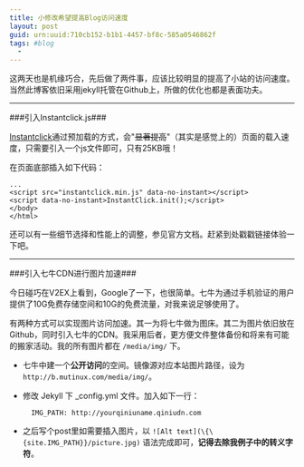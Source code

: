 ```yaml
---
title: 小修改希望提高Blog访问速度
layout: post
guid: urn:uuid:710cb152-b1b1-4457-bf8c-585a0546862f
tags: #blog
  - 
---
```

这两天也是机缘巧合，先后做了两件事，应该比较明显的提高了小站的访问速度。当然此博客依旧采用jekyll托管在Github上，所做的优化也都是表面功夫。

---
###引入Instantclick.js###

[Instantclick](http://instantclick.io/)通过预加载的方式，会"~~显著提高~~"（其实是感觉上的）页面的载入速度，只需要引入一个js文件即可，只有25KB哦！

在页面底部插入如下代码：

	...
	<script src="instantclick.min.js" data-no-instant></script>
	<script data-no-instant>InstantClick.init();</script>
	</body>
	</html>
	
还可以有一些细节选择和性能上的调整，参见官方文档。赶紧到处戳戳链接体验一下吧。

---
###引入七牛CDN进行图片加速###

今日碰巧在V2EX上看到，Google了一下，也很简单。七牛为通过手机验证的用户提供了10G免费存储空间和10G的免费流量，对我来说足够使用了。

有两种方式可以实现图片访问加速。其一为将七牛做为图床。其二为图片依旧放在Github，同时引入七牛的CDN。我采用后者，更方便文件整体备份和将来有可能的搬家活动。我的所有图片都在 `/media/img/` 下。

+ 七牛中建一个**公开访问**的空间。镜像源对应本站图片路径，设为 `http://b.mutinux.com/media/img/`。

+ 修改 Jekyll 下 _config.yml 文件。加入如下一行：

		IMG_PATH: http://yourqiniuname.qiniudn.com
		
+ 之后写个post里如需要插入图片，以 `![Alt text](\{\{site.IMG_PATH}}/picture.jpg)` 语法完成即可，**记得去除我例子中的转义字符**。
